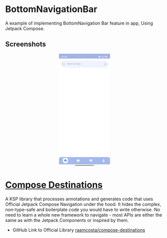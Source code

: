 # BottomNavigationBar
A example of implementing BottomNavigation Bar feature in app,
Using Jetpack Compose.

Screenshots
-----------------
<p align="center">
<img src="/images/Img_1.jpg" width="32%"/>
</p>


<h1> 
   <a href="https://composedestinations.rafaelcosta.xyz">Compose Destinations</a>
</h1>

A KSP library that processes annotations and generates code that uses Official Jetpack Compose Navigation under the hood. It hides the complex, non-type-safe and boilerplate code you would have to write otherwise.
No need to learn a whole new framework to navigate - most APIs are either the same as with the Jetpack Components or inspired by them.

- GitHub Link to Official Library [raamcosta/compose-destinations](https://github.com/raamcosta/compose-destinations)